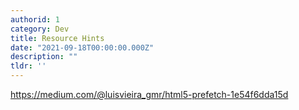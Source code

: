 ```yaml
---
authorid: 1
category: Dev
title: Resource Hints
date: "2021-09-18T00:00:00.000Z"
description: ""
tldr: ''
---
```


https://medium.com/@luisvieira_gmr/html5-prefetch-1e54f6dda15d




